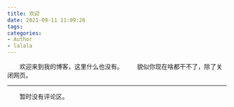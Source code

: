```yaml
---
title: 欢迎
date: 2021-09-11 11:09:28
tags:
categories:
- Author
- lalala
---
```


&emsp;&emsp;欢迎来到我的博客，这里什么也没有。
&emsp;&emsp;貌似你现在啥都干不了，除了关闭网页。

---

&emsp;&emsp;暂时没有评论区。